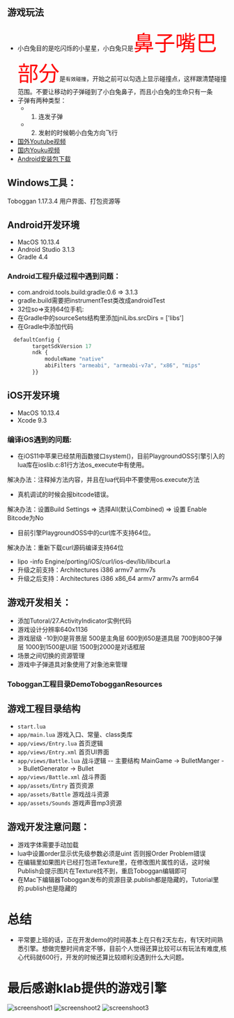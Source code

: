 ## 游戏玩法
 - 小白兔目的是吃闪烁的小星星，小白兔只是<font color=red size=20>鼻子嘴巴部分</font>是`有效碰撞`，开始之前可以勾选上显示碰撞点，这样跟清楚碰撞范围。不要让移动的子弹碰到了小白兔鼻子，而且小白兔的生命只有一条
 - 子弹有两种类型：
   - 1. 连发子弹 
   - 2. 发射的时候朝小白兔方向飞行
 - [国外Youtube视频](https://youtu.be/kdawbOblTCU)
 - [国内Youku视频](https://v.youku.com/v_show/id_XMzY3Mjg0MDI0NA==.html?spm=a2h3j.8428770.3416059.1)
 - [Android安装包下载](https://github.com/11lin/PlaygroundOSS/blob/master/DemoRabbit/GameEngine-android-debug.apk) 



## Windows工具：
Toboggan 1.17.3.4 用户界面、打包资源等

## Android开发环境
* MacOS 10.13.4
* Android Studio 3.1.3
* Gradle 4.4

### Android工程升级过程中遇到问题：

 - com.android.tools.build:gradle:0.6 => 3.1.3
 - gradle.build需要把instrumentTest类改成androidTest
 - 32位so=>支持64位手机:
  - 在Gradle中的sourceSets结构里添加jniLibs.srcDirs = ['libs']
  - 在Gradle中添加代码
```javascript
  defaultConfig {
        targetSdkVersion 17
        ndk {
            moduleName "native"
            abiFilters "armeabi", "armeabi-v7a", "x86", "mips"
        }}
```

## iOS开发环境
 * MacOS 10.13.4
 * Xcode 9.3

### 编译iOS遇到的问题:
 * 在iOS11中苹果已经禁用函数接口system()，目前PlaygroundOSS引擎引入的lua库在ioslib.c:81行方法os_execute中有使用。

 解决办法：注释掉方法内容，并且在lua代码中不要使用os.execute方法
 * 真机调试的时候会报bitcode错误。
 
 解决办法：设置Build Settings => 选择All(默认Combined) => 设置 Enable Bitcode为No
 * 目前引擎PlaygroundOSS中的curl库不支持64位。

 解决办法：重新下载curl源码编译支持64位
  * lipo -info Engine/porting/iOS/curl/ios-dev/lib/libcurl.a
  * 升级之前支持：Architectures i386 armv7 armv7s
  * 升级之后支持：Architectures i386 x86_64 armv7 armv7s arm64

## 游戏开发相关：
 * 添加Tutoral/27.ActivityIndicator实例代码
 * 游戏设计分辨率640x1136
 * 游戏层级 -10到0是背景层 500是主角层 600到650是道具层 700到800子弹层 1000到1500是UI层 1500到2000是对话框层
 * 场景之间切换的资源管理
 * 游戏中子弹道具对象使用了对象池来管理

### Toboggan工程目录DemoTobogganResources
## 游戏工程目录结构
 * `start.lua`
 * `app/main.lua` 游戏入口、常量、class类库
 * `app/views/Entry.lua` 首页逻辑
 * `app/views/Entry.xml` 首页UI界面
 * `app/views/Battle.lua` 战斗逻辑 -- 主要结构 MainGame -> BulletManger -> BulletGenerator -> Bullet
 * `app/views/Battle.xml` 战斗界面
 * `app/assets/Entry` 首页资源
 * `app/assets/Battle` 游戏战斗资源
 * `app/assets/Sounds` 游戏声音mp3资源

## 游戏开发注意问题：
 * 游戏字体需要手动加载
 * lua中设置order显示优先级参数必须是uint 否则报Order Problem错误
 * 在编辑里如果图片已经打包进Texture里，在修改图片属性的话，这时候Publish会提示图片在Texture找不到，重启Toboggan编辑即可
 * 在Mac下编辑器Toboggan发布的资源目录.publish都是隐藏的，Tutorial里的.publish也是隐藏的
  
# 总结
 * 平常要上班的话，正在开发demo的时间基本上在只有2天左右，有1天时间熟悉引擎。想做完整时间肯定不够，目前个人觉得还算比较可以有玩法有难度,核心代码就600行，开发的时候还算比较顺利没遇到什么大问题。

# 最后感谢klab提供的游戏引擎

![screenshoot1](https://raw.githubusercontent.com/11lin/PlaygroundOSS/master/DemoRabbit/screenshoot1.jpg)
![screenshoot2](https://raw.githubusercontent.com/11lin/PlaygroundOSS/master/DemoRabbit/screenshoot2.jpg)
![screenshoot3](https://raw.githubusercontent.com/11lin/PlaygroundOSS/master/DemoRabbit/screenshoot3.jpg)